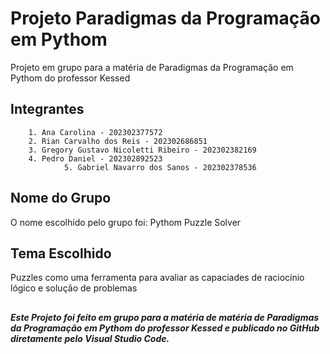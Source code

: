 # Projeto Paradigmas da Programação em Pythom

Projeto em grupo para a matéria de Paradigmas da Programação em Pythom do professor Kessed

## Integrantes
		1. Ana Carolina - 202302377572
		2. Rian Carvalho dos Reis - 202302686851
		3. Gregory Gustavo Nicoletti Ribeiro - 202302382169
		4. Pedro Daniel - 202302892523
                5. Gabriel Navarro dos Sanos - 202302378536
		
## Nome do Grupo

O nome escolhido pelo grupo foi: Pythom Puzzle Solver

## Tema Escolhido

Puzzles como uma ferramenta para avaliar as capaciades de raciocínio lógico e solução de problemas




## 


__*Este Projeto foi feito em grupo para a matéria de matéria de Paradigmas da Programação em Pythom do professor Kessed e publicado no GitHub diretamente pelo Visual Studio Code.*__ 

